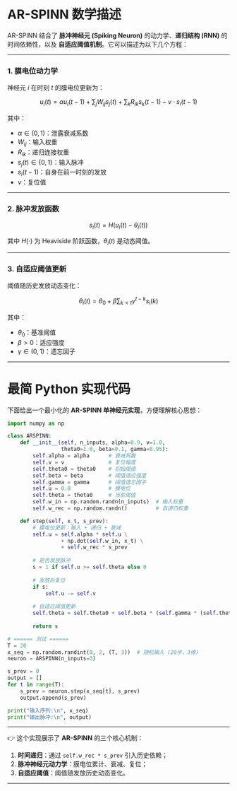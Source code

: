 # AR-SPINN 数学描述

AR-SPINN 结合了 **脉冲神经元 (Spiking Neuron)** 的动力学、**递归结构 (RNN)** 的时间依赖性，以及 **自适应阈值机制**。它可以描述为以下几个方程：

---

### 1. 膜电位动力学

神经元 $i$ 在时刻 $t$ 的膜电位更新为：

$$
u_i(t) = \alpha u_i(t-1) + \sum_{j} W_{ij} s_j(t) + \sum_{k} R_{ik} s_k(t-1) - v \cdot s_i(t-1)
$$

其中：

* $\alpha \in (0,1)$：泄露衰减系数
* $W_{ij}$：输入权重
* $R_{ik}$：递归连接权重
* $s_j(t) \in \{0,1\}$：输入脉冲
* $s_i(t-1)$：自身在前一时刻的发放
* $v$：复位值

---

### 2. 脉冲发放函数

$$
s_i(t) = H\big(u_i(t) - \theta_i(t)\big)
$$

其中 $H(\cdot)$ 为 Heaviside 阶跃函数，$\theta_i(t)$ 是动态阈值。

---

### 3. 自适应阈值更新

阈值随历史发放动态变化：

$$
\theta_i(t) = \theta_0 + \beta \sum_{k < t} \gamma^{t-k} s_i(k)
$$

其中：

* $\theta_0$：基准阈值
* $\beta > 0$：适应强度
* $\gamma \in (0,1)$：遗忘因子

---

# 最简 Python 实现代码

下面给出一个最小化的 **AR-SPINN 单神经元实现**，方便理解核心思想：

```python
import numpy as np

class ARSPINN:
    def __init__(self, n_inputs, alpha=0.9, v=1.0,
                 theta0=1.0, beta=0.1, gamma=0.95):
        self.alpha = alpha      # 衰减系数
        self.v = v              # 复位幅度
        self.theta0 = theta0    # 初始阈值
        self.beta = beta        # 阈值适应强度
        self.gamma = gamma      # 阈值遗忘因子
        self.u = 0.0            # 膜电位
        self.theta = theta0     # 当前阈值
        self.w_in = np.random.randn(n_inputs)  # 输入权重
        self.w_rec = np.random.randn()         # 自递归权重

    def step(self, x_t, s_prev):
        # 膜电位更新：输入 + 递归 + 衰减
        self.u = self.alpha * self.u \
                 + np.dot(self.w_in, x_t) \
                 + self.w_rec * s_prev
        
        # 是否发放脉冲
        s = 1 if self.u >= self.theta else 0
        
        # 发放后复位
        if s:
            self.u -= self.v
        
        # 自适应阈值更新
        self.theta = self.theta0 + self.beta * (self.gamma * (self.theta - self.theta0) + s)
        
        return s

# ====== 测试 ======
T = 20
x_seq = np.random.randint(0, 2, (T, 3))  # 随机输入 (20步，3维)
neuron = ARSPINN(n_inputs=3)

s_prev = 0
output = []
for t in range(T):
    s_prev = neuron.step(x_seq[t], s_prev)
    output.append(s_prev)

print("输入序列:\n", x_seq)
print("输出脉冲:\n", output)
```

---

👉 这个实现展示了 **AR-SPINN** 的三个核心机制：

1. **时间递归**：通过 `self.w_rec * s_prev` 引入历史依赖；
2. **脉冲神经元动力学**：膜电位累计、衰减、复位；
3. **自适应阈值**：阈值随发放历史动态变化。

---

